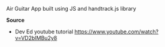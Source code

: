 Air Guitar App built using JS and handtrack.js library

**Source**

- Dev Ed youtube tutorial  https://www.youtube.com/watch?v=VD2bIMBu2y8
